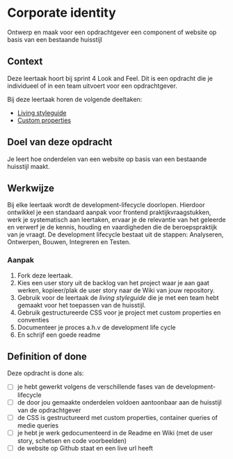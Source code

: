 # Corporate identity
Ontwerp en maak voor een opdrachtgever een component of website op basis van een bestaande huisstijl 

## Context
Deze leertaak hoort bij sprint 4 Look and Feel. Dit is een opdracht die je individueel of in een team uitvoert voor een opdrachtgever.

Bij deze leertaak horen de volgende deeltaken:

* [Living styleguide](https://github.com/fdnd-task/look-and-feel-living-styleguide)
* [Custom properties](https://github.com/fdnd-task/look-and-feel-custom-properties)

## Doel van deze opdracht
Je leert hoe onderdelen van een website op basis van een bestaande huisstijl maakt.

## Werkwijze
Bij elke leertaak wordt de development-lifecycle doorlopen. Hierdoor ontwikkel je een standaard aanpak voor frontend praktijkvraagstukken, werk je systematisch aan leertaken, ervaar je de relevantie van het geleerde en verwerf je de kennis, houding en vaardigheden die de beroepspraktijk van je vraagt. De development lifecycle bestaat uit de stappen: Analyseren, Ontwerpen, Bouwen, Integreren en Testen.

### Aanpak
1. Fork deze leertaak.
2. Kies een user story uit de backlog van het project waar je aan gaat werken, kopieer/plak de user story naar de Wiki van jouw repository.
4. Gebruik voor de leertaak de _living styleguide_ die je met een team hebt gemaakt voor het toepassen van de huisstijl.
5. Gebruik gestructureerde CSS voor je project met custom properties en conventies
6. Documenteer je proces a.h.v de development life cycle
7. En schrijf een goede readme

## Definition of done

Deze opdracht is done als:

- [ ] je hebt gewerkt volgens de verschillende fases van de development-lifecycle
- [ ] de door jou gemaakte onderdelen voldoen aantoonbaar aan de huisstijl van de opdrachtgever
- [ ] de CSS is gestructureerd met custom properties, container queries of medie queries
- [ ] je hebt je werk gedocumenteerd in de Readme en Wiki (met de user story, schetsen en code voorbeelden)
- [ ] de website op Github staat en een live url heeft
